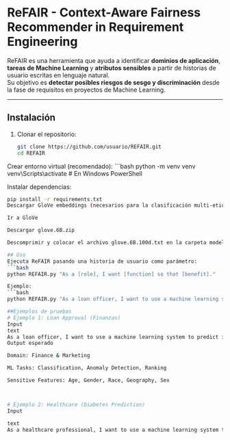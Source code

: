 # ReFAIR - Context-Aware Fairness Recommender in Requirement Engineering  

ReFAIR es una herramienta que ayuda a identificar **dominios de aplicación**, **tareas de Machine Learning** y **atributos sensibles** a partir de historias de usuario escritas en lenguaje natural.  
Su objetivo es **detectar posibles riesgos de sesgo y discriminación** desde la fase de requisitos en proyectos de Machine Learning.  

---

## Instalación  

1. Clonar el repositorio:  
   ```bash
   git clone https://github.com/usuario/REFAIR.git
   cd REFAIR

Crear entorno virtual (recomendado):
    ```bash
  python -m venv venv
  venv\Scripts\activate   # En Windows PowerShell

Instalar dependencias:
  ```bash
  pip install -r requirements.txt
  Descargar GloVe embeddings (necesarios para la clasificación multi-etiqueta):

Ir a GloVe

Descargar glove.6B.zip

Descomprimir y colocar el archivo glove.6B.100d.txt en la carpeta models/ de este proyecto.

## Uso
Ejecuta ReFAIR pasando una historia de usuario como parámetro:
  ```bash
  python REFAIR.py "As a [role], I want [function] so that [benefit]."

Ejemplo:
  ```bash
  python REFAIR.py "As a loan officer, I want to use a machine learning system to predict if a customer is eligible for a loan so that I can automate credit approval."

##Ejemplos de pruebas
# Ejemplo 1: Loan Approval (Finanzas)
Input
text
As a loan officer, I want to use a machine learning system to predict if a customer is eligible for a loan so that I can automate credit approval.
Output esperado

Domain: Finance & Marketing

ML Tasks: Classification, Anomaly Detection, Ranking

Sensitive Features: Age, Gender, Race, Geography, Sex



# Ejemplo 2: Healthcare (Diabetes Prediction)
Input

text
As a healthcare professional, I want to use a machine learning system to analyze electronic health reco
